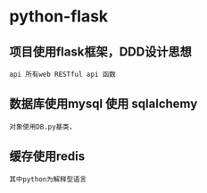 # python-flask

## 项目使用flask框架，DDD设计思想
    api 所有web RESTful api 函数

## 数据库使用mysql 使用 sqlalchemy
    对象使用DB.py基类，

## 缓存使用redis 
    其中python为解释型语言